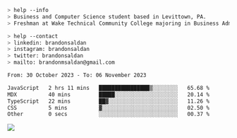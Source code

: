 ````bash
> help --info
> Business and Computer Science student based in Levittown, PA.
> Freshman at Wake Technical Community College majoring in Business Administration.
````

````bash
> help --contact
> linkedin: brandonsaldan
> instagram: brandonsaldan
> twitter: brandonsaldan
> mailto: brandonmsaldan@gmail.com
````

<!--START_SECTION:waka-->

```txt
From: 30 October 2023 - To: 06 November 2023

JavaScript   2 hrs 11 mins   ████████████████▒░░░░░░░░   65.68 %
MDX          40 mins         █████░░░░░░░░░░░░░░░░░░░░   20.14 %
TypeScript   22 mins         ██▓░░░░░░░░░░░░░░░░░░░░░░   11.26 %
CSS          5 mins          ▓░░░░░░░░░░░░░░░░░░░░░░░░   02.50 %
Other        0 secs          ░░░░░░░░░░░░░░░░░░░░░░░░░   00.37 %
```

<!--END_SECTION:waka-->

![](https://komarev.com/ghpvc/?username=brandonsaldan&color=6A8AFF)
